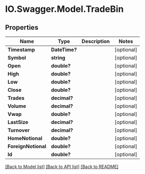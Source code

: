 # IO.Swagger.Model.TradeBin
## Properties

Name | Type | Description | Notes
------------ | ------------- | ------------- | -------------
**Timestamp** | **DateTime?** |  | [optional] 
**Symbol** | **string** |  | [optional] 
**Open** | **double?** |  | [optional] 
**High** | **double?** |  | [optional] 
**Low** | **double?** |  | [optional] 
**Close** | **double?** |  | [optional] 
**Trades** | **decimal?** |  | [optional] 
**Volume** | **decimal?** |  | [optional] 
**Vwap** | **double?** |  | [optional] 
**LastSize** | **decimal?** |  | [optional] 
**Turnover** | **decimal?** |  | [optional] 
**HomeNotional** | **double?** |  | [optional] 
**ForeignNotional** | **double?** |  | [optional] 
**Id** | **double?** |  | [optional] 

[[Back to Model list]](../README.md#documentation-for-models) [[Back to API list]](../README.md#documentation-for-api-endpoints) [[Back to README]](../README.md)

